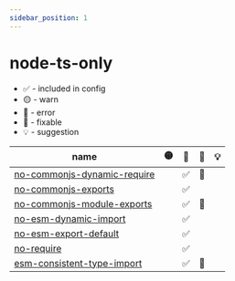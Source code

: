 ```yaml
---
sidebar_position: 1
---
```


# node-ts-only

- ✅ - included in config
- 🟡 - warn
- 🔴 - error
- 🔧 - fixable
- 💡 - suggestion

| name                                                                   | 🟡  | 🔴  | 🔧  | 💡  |
| ---------------------------------------------------------------------- | --- | --- | --- | --- |
| [no-commonjs-dynamic-require](../rules/no-commonjs-dynamic-require.md) |     | ✅  | 🔧  |     |
| [no-commonjs-exports](../rules/no-commonjs-exports.md)                 |     | ✅  |     |     |
| [no-commonjs-module-exports](../rules/no-commonjs-module-exports.md)   |     | ✅  | 🔧  |     |
| [no-esm-dynamic-import](../rules/no-esm-dynamic-import.md)             |     | ✅  |     |     |
| [no-esm-export-default](../rules/no-esm-export-default.md)             |     | ✅  |     |     |
| [no-require](../rules/no-require.md)                                   |     | ✅  |     |     |
| [esm-consistent-type-import](../rules/esm-consistent-type-import.md)   |     | ✅  | 🔧  |     |
